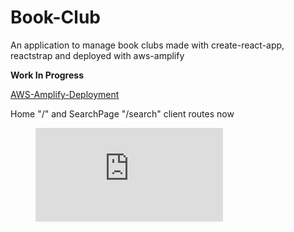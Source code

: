 # Book-Club
An application to manage book clubs made with create-react-app, reactstrap and deployed with aws-amplify

**Work In Progress**

[AWS-Amplify-Deployment](https://master.d3ghrbf69ms0s4.amplifyapp.com/)

Home "/" and SearchPage "/search" client routes now

<figure class="video_container">
  <iframe src="https://drive.google.com/file/d/1ko3YiuScsLRZX7K5vafv9btGAMpD4VPs/view" frameborder="0" allowfullscreen="true"> </iframe>
</figure>
